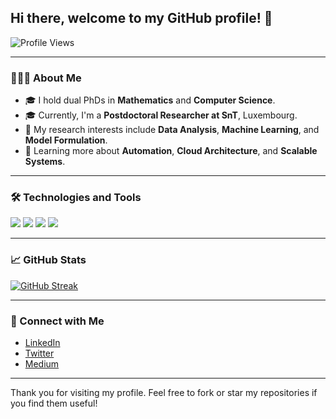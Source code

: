 ## Hi there, welcome to my GitHub profile! 👋

![Profile Views](https://komarev.com/ghpvc/?username=ehsannestaji)

---

### 👨🏻‍💻 About Me 

- 🎓 I hold dual PhDs in **Mathematics** and **Computer Science**.
- 🎓 Currently, I'm a **Postdoctoral Researcher at SnT**, Luxembourg.
- 🤖 My research interests include **Data Analysis**, **Machine Learning**, and **Model Formulation**.
- 🌱 Learning more about **Automation**, **Cloud Architecture**, and **Scalable Systems**.

---

### 🛠️ Technologies and Tools

![](https://img.shields.io/badge/Python-3776AB?style=for-the-badge&logo=python&logoColor=white)
![](https://img.shields.io/badge/R-276DC3?style=for-the-badge&logo=r&logoColor=white)
![](https://img.shields.io/badge/Excel-217346?style=for-the-badge&logo=microsoft-excel&logoColor=white)
![](https://img.shields.io/badge/PowerBI-F2C811?style=for-the-badge&logo=power-bi&logoColor=black)

---

### 📈 GitHub Stats

[![GitHub Streak](http://github-readme-streak-stats.herokuapp.com?user=ehsanestaji&theme=dark&background=000000)](https://git.io/streak-stats)


---

### 🤝 Connect with Me

- [LinkedIn](https://www.linkedin.com/in/dr-ehsan-estaji/)
- [Twitter](https://twitter.com/DrEhsanEstaji)
- [Medium](https://medium.com/@Dr.EhsanEstaji)

---

Thank you for visiting my profile. Feel free to fork or star my repositories if you find them useful! 



